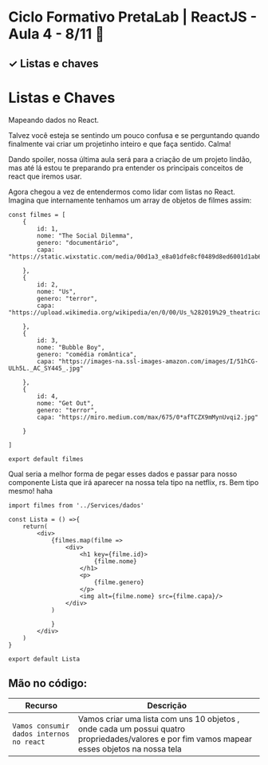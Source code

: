 # Ciclo Formativo PretaLab | ReactJS  - Aula 4 - 8/11 🚀 

✓  Listas e chaves   
---

# Listas e Chaves

Mapeando dados no React.

Talvez você esteja se sentindo um pouco confusa e se perguntando quando finalmente vai criar um projetinho inteiro e que faça sentido. Calma!

Dando spoiler, nossa última aula será para a criação de um projeto lindão, mas até lá estou te preparando pra entender os principais conceitos de react que iremos usar.

Agora chegou a vez de entendermos como lidar com listas no React. Imagina que internamente tenhamos um array de objetos de filmes assim:

```
const filmes = [
    {
        id: 1,
        nome: "The Social Dilemma",
        genero: "documentário",
        capa: "https://static.wixstatic.com/media/00d1a3_e8a01dfe8cf0489d8ed6001d1ab6286f~mv2.jpeg/v1/fill/w_1000,h_1500,al_c,q_90,usm_0.66_1.00_0.01/00d1a3_e8a01dfe8cf0489d8ed6001d1ab6286f~mv2.jpeg"

    },
    {
        id: 2,
        nome: "Us",
        genero: "terror",
        capa: "https://upload.wikimedia.org/wikipedia/en/0/00/Us_%282019%29_theatrical_poster.png"

    },
    {
        id: 3,
        nome: "Bubble Boy",
        genero: "comédia romântica",
        capa: "https://images-na.ssl-images-amazon.com/images/I/51hCG-ULh5L._AC_SY445_.jpg"

    },
    {
        id: 4,
        nome: "Get Out",
        genero: "terror",
        capa: "https://miro.medium.com/max/675/0*afTCZX9mMynUvqi2.jpg"

    }

]

export default filmes
```
Qual seria a melhor forma de pegar esses dados e passar para nosso componente Lista que irá aparecer na nossa tela tipo na netflix, rs. Bem tipo mesmo! haha

```
import filmes from '../Services/dados'

const Lista = () =>{
    return(
        <div>
            {filmes.map(filme => 
                <div>
                    <h1 key={filme.id}>
                        {filme.nome}
                    </h1>
                    <p>
                        {filme.genero}
                    </p>
                    <img alt={filme.nome} src={filme.capa}/>
                </div>
            )
                
            }
        </div>
    )
}

export default Lista
```
## Mão no código:

| Recurso | Descrição |
| --- | --- |
| `Vamos consumir dados internos no react` | Vamos criar uma lista com uns 10 objetos , onde cada um possui quatro propriedades/valores e por fim vamos mapear esses objetos na nossa tela |

